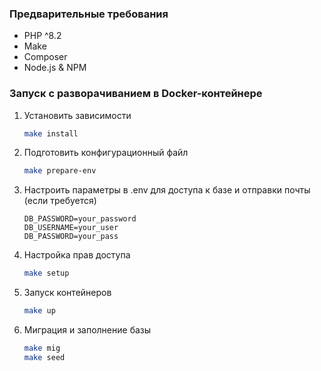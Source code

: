 
### Предварительные требования

* PHP ^8.2
* Make
* Composer
* Node.js & NPM

### Запуск с разворачиванием в Docker-контейнере

1. Установить зависимости
    ```sh
    make install
    ```
   
2. Подготовить конфигурационный файл
     ```sh
    make prepare-env
    ```

3. Настроить параметры в .env для доступа к базе и отправки почты (если требуется)
    ```dotenv
    DB_PASSWORD=your_password
    DB_USERNAME=your_user
    DB_PASSWORD=your_pass
    ```

4. Настройка прав доступа
    ```sh
    make setup
    ```

5. Запуск контейнеров
    ```sh
    make up
    ```

6. Миграция и заполнение базы
    ```sh
    make mig
    make seed
    ```
